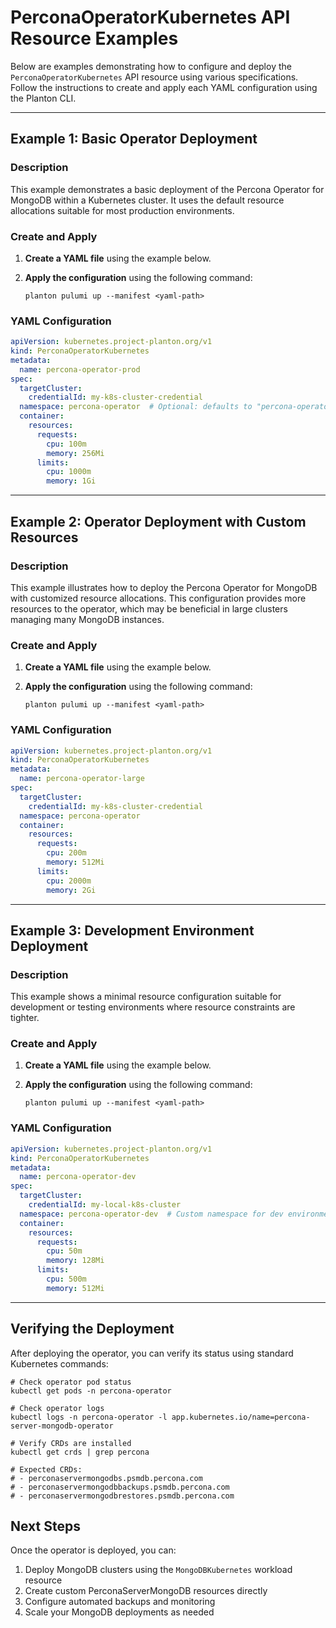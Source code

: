 # PerconaOperatorKubernetes API Resource Examples

Below are examples demonstrating how to configure and deploy the `PerconaOperatorKubernetes` API resource using various specifications. Follow the instructions to create and apply each YAML configuration using the Planton CLI.

---

## Example 1: Basic Operator Deployment

### Description

This example demonstrates a basic deployment of the Percona Operator for MongoDB within a Kubernetes cluster. It uses the default resource allocations suitable for most production environments.

### Create and Apply

1. **Create a YAML file** using the example below.
2. **Apply the configuration** using the following command:

    ```shell
    planton pulumi up --manifest <yaml-path>
    ```

### YAML Configuration

```yaml
apiVersion: kubernetes.project-planton.org/v1
kind: PerconaOperatorKubernetes
metadata:
  name: percona-operator-prod
spec:
  targetCluster:
    credentialId: my-k8s-cluster-credential
  namespace: percona-operator  # Optional: defaults to "percona-operator"
  container:
    resources:
      requests:
        cpu: 100m
        memory: 256Mi
      limits:
        cpu: 1000m
        memory: 1Gi
```

---

## Example 2: Operator Deployment with Custom Resources

### Description

This example illustrates how to deploy the Percona Operator for MongoDB with customized resource allocations. This configuration provides more resources to the operator, which may be beneficial in large clusters managing many MongoDB instances.

### Create and Apply

1. **Create a YAML file** using the example below.
2. **Apply the configuration** using the following command:

    ```shell
    planton pulumi up --manifest <yaml-path>
    ```

### YAML Configuration

```yaml
apiVersion: kubernetes.project-planton.org/v1
kind: PerconaOperatorKubernetes
metadata:
  name: percona-operator-large
spec:
  targetCluster:
    credentialId: my-k8s-cluster-credential
  namespace: percona-operator
  container:
    resources:
      requests:
        cpu: 200m
        memory: 512Mi
      limits:
        cpu: 2000m
        memory: 2Gi
```

---

## Example 3: Development Environment Deployment

### Description

This example shows a minimal resource configuration suitable for development or testing environments where resource constraints are tighter.

### Create and Apply

1. **Create a YAML file** using the example below.
2. **Apply the configuration** using the following command:

    ```shell
    planton pulumi up --manifest <yaml-path>
    ```

### YAML Configuration

```yaml
apiVersion: kubernetes.project-planton.org/v1
kind: PerconaOperatorKubernetes
metadata:
  name: percona-operator-dev
spec:
  targetCluster:
    credentialId: my-local-k8s-cluster
  namespace: percona-operator-dev  # Custom namespace for dev environment
  container:
    resources:
      requests:
        cpu: 50m
        memory: 128Mi
      limits:
        cpu: 500m
        memory: 512Mi
```

---

## Verifying the Deployment

After deploying the operator, you can verify its status using standard Kubernetes commands:

```shell
# Check operator pod status
kubectl get pods -n percona-operator

# Check operator logs
kubectl logs -n percona-operator -l app.kubernetes.io/name=percona-server-mongodb-operator

# Verify CRDs are installed
kubectl get crds | grep percona

# Expected CRDs:
# - perconaservermongodbs.psmdb.percona.com
# - perconaservermongodbbackups.psmdb.percona.com
# - perconaservermongodbrestores.psmdb.percona.com
```

## Next Steps

Once the operator is deployed, you can:

1. Deploy MongoDB clusters using the `MongoDBKubernetes` workload resource
2. Create custom PerconaServerMongoDB resources directly
3. Configure automated backups and monitoring
4. Scale your MongoDB deployments as needed

